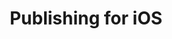 ---
title: Publishing for iOS
description: Learn how to publish your app in the App Store for iOS users.
---